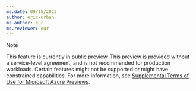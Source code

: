 ```yaml
---
ms.date: 09/15/2025
author: eric-urban
ms.author: eur
ms.reviewer: eur
---
```


> [!NOTE]
> This feature is currently in public preview. This preview is provided without a service-level agreement, and is not recommended for production workloads. Certain features might not be supported or might have constrained capabilities. For more information, see [Supplemental Terms of Use for Microsoft Azure Previews](https://azure.microsoft.com/support/legal/preview-supplemental-terms/).
